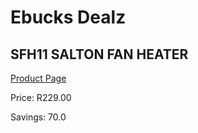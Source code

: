 
# Ebucks Dealz
## SFH11 SALTON FAN HEATER
[Product Page](https://www.ebucks.com/web/shop/productSelected.do?prodId=1155234792&catId=1157551316)

Price: R229.00

Savings: 70.0


	